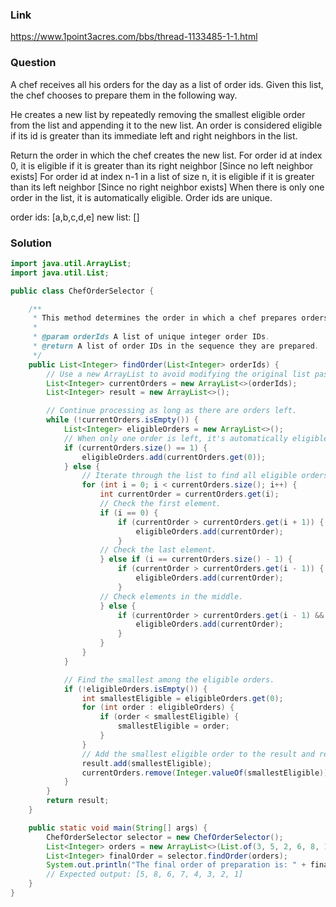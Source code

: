 ### Link
https://www.1point3acres.com/bbs/thread-1133485-1-1.html

### Question
A chef receives all his orders for the day as a list of order ids. Given this list, the chef chooses to prepare them in the following way. 

He creates a new list by repeatedly removing the smallest eligible order from the list and appending it to the new list. An order is considered eligible if its id is greater than its immediate left and right neighbors in the list. 

Return the order in which the chef creates the new list. For order id at index 0, it is eligible if it is greater than its right neighbor [Since no left neighbor exists] For order id at index n-1 in a list of size n, it is eligible if it is greater than its left neighbor [Since no right neighbor exists] When there is only one order in the list, it is automatically eligible. Order ids are unique. 


order ids: [a,b,c,d,e] 
new list: []

### Solution
```java
import java.util.ArrayList;
import java.util.List;

public class ChefOrderSelector {

    /**
     * This method determines the order in which a chef prepares orders based on a specific eligibility rule.
     *
     * @param orderIds A list of unique integer order IDs.
     * @return A list of order IDs in the sequence they are prepared.
     */
    public List<Integer> findOrder(List<Integer> orderIds) {
        // Use a new ArrayList to avoid modifying the original list passed to the method.
        List<Integer> currentOrders = new ArrayList<>(orderIds);
        List<Integer> result = new ArrayList<>();

        // Continue processing as long as there are orders left.
        while (!currentOrders.isEmpty()) {
            List<Integer> eligibleOrders = new ArrayList<>();
            // When only one order is left, it's automatically eligible.
            if (currentOrders.size() == 1) {
                eligibleOrders.add(currentOrders.get(0));
            } else {
                // Iterate through the list to find all eligible orders.
                for (int i = 0; i < currentOrders.size(); i++) {
                    int currentOrder = currentOrders.get(i);
                    // Check the first element.
                    if (i == 0) {
                        if (currentOrder > currentOrders.get(i + 1)) {
                            eligibleOrders.add(currentOrder);
                        }
                    // Check the last element.
                    } else if (i == currentOrders.size() - 1) {
                        if (currentOrder > currentOrders.get(i - 1)) {
                            eligibleOrders.add(currentOrder);
                        }
                    // Check elements in the middle.
                    } else {
                        if (currentOrder > currentOrders.get(i - 1) && currentOrder > currentOrders.get(i + 1)) {
                            eligibleOrders.add(currentOrder);
                        }
                    }
                }
            }

            // Find the smallest among the eligible orders.
            if (!eligibleOrders.isEmpty()) {
                int smallestEligible = eligibleOrders.get(0);
                for (int order : eligibleOrders) {
                    if (order < smallestEligible) {
                        smallestEligible = order;
                    }
                }
                // Add the smallest eligible order to the result and remove it from the current list.
                result.add(smallestEligible);
                currentOrders.remove(Integer.valueOf(smallestEligible));
            }
        }
        return result;
    }

    public static void main(String[] args) {
        ChefOrderSelector selector = new ChefOrderSelector();
        List<Integer> orders = new ArrayList<>(List.of(3, 5, 2, 6, 8, 1, 4, 7));
        List<Integer> finalOrder = selector.findOrder(orders);
        System.out.println("The final order of preparation is: " + finalOrder);
        // Expected output: [5, 8, 6, 7, 4, 3, 2, 1]
    }
}
```